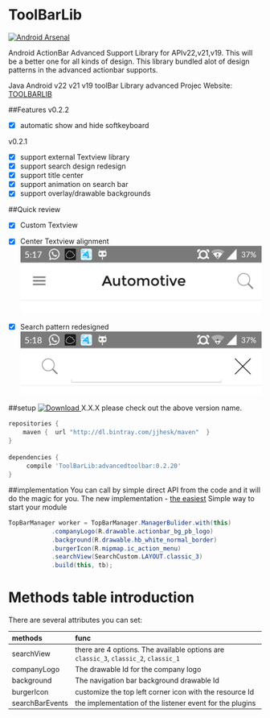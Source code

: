 # ToolBarLib

[![Android Arsenal](https://img.shields.io/badge/Android%20Arsenal-ToolBarLib-brightgreen.svg?style=flat)](http://android-arsenal.com/details/1/2158)

Android ActionBar Advanced Support Library for APIv22,v21,v19. This will be a better one for all kinds of design. This library bundled alot of design patterns in the advanced actionbar supports.

Java Android v22 v21 v19 toolBar Library advanced
Projec Website: [TOOLBARLIB](https://github.com/jjhesk/ToolBarLib)

##Features
v0.2.2
- [x] automatic show and hide softkeyboard

v0.2.1
- [x] support external Textview library
- [x] support search design redesign
- [x] support title center
- [x] support animation on search bar
- [x] support overlay/drawable backgrounds

##Quick review

- [x] Custom Textview
- [x] Center Textview alignment
![demo1](screenshot/device-2015-05-15-171739.png)



- [x] Search pattern redesigned
![demo2](screenshot/device-2015-05-15-171813.png)




##setup
[![Download](https://api.bintray.com/packages/jjhesk/maven/advancedtoolbar/images/download.svg) ](https://bintray.com/jjhesk/maven/advancedtoolbar/_latestVersion)
X.X.X please check out the above version name.
```gradle
repositories {
    maven {  url "http://dl.bintray.com/jjhesk/maven"  }
}

dependencies {
     compile 'ToolBarLib:advancedtoolbar:0.2.20'
}

```

##implementation
You can call by simple direct API from the code and it will do the magic for you.
The new implementation - [the easiest](https://github.com/jjhesk/ToolBarLib/wiki/The-Easy-Way)
Simple way to start your module
```java
TopBarManager worker = TopBarManager.ManagerBulider.with(this)
            .companyLogo(R.drawable.actionbar_bg_pb_logo)
            .background(R.drawable.hb_white_normal_border)
            .burgerIcon(R.mipmap.ic_action_menu)
            .searchView(SearchCustom.LAYOUT.classic_3)
            .build(this, tb);
```

# Methods table introduction

There are several attributes you can set:

| methods | func |
|:---|:---|
| searchView | there are 4 options. The available options are ```classic_3```, ```classic_2```, ```classic_1```  |
| companyLogo | The drawable Id for the company logo |
| background | The navigation bar background drawable Id |
| burgerIcon | customize the top left corner icon with the resource Id |
| searchBarEvents | the implementation of the listener event for the plugins |
